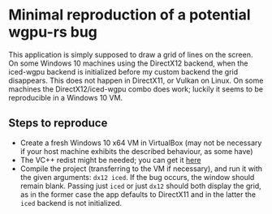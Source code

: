 # Minimal reproduction of a potential wgpu-rs bug 
This application is simply supposed to draw a grid of lines on the screen. On some Windows 10 machines using the DirectX12 backend, when the iced-wgpu backend is initialized before my custom backend the grid disappears. This does not happen in DirectX11, or Vulkan on Linux. On some machines the DirectX12/iced-wgpu combo does work; luckily it seems to be reproducible in a Windows 10 VM.

## Steps to reproduce
* Create a fresh Windows 10 x64 VM in VirtualBox (may not be necessary if your host machine exhibits the described behaviour, as some have)
* The VC++ redist might be needed; you can get it [here](https://support.microsoft.com/en-us/help/2977003/the-latest-supported-visual-c-downloads)
* Compile the project (transferring to the VM if necessary), and run it with the given arguments: `dx12 iced`. If the bug occurs, the window should remain blank. Passing just `iced` or just `dx12` should both display the grid, as in the former case the app defaults to DirectX11 and in the latter the `iced` backend is not initialized.